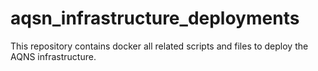 # aqsn_infrastructure_deployments

This repository contains docker all related scripts and files to deploy the AQNS infrastructure. 